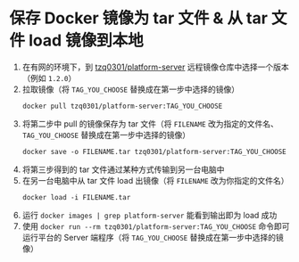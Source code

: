 # 保存 Docker 镜像为 tar 文件 & 从 tar 文件 load 镜像到本地

1. 在有网的环境下，到 [tzq0301/platform-server](https://hub.docker.com/repository/docker/tzq0301/platform-server/tags?page=1&ordering=last_updated) 远程镜像仓库中选择一个版本（例如 `1.2.0`）
2. 拉取镜像（将 `TAG_YOU_CHOOSE` 替换成在第一步中选择的镜像）
   ```shell
   docker pull tzq0301/platform-server:TAG_YOU_CHOOSE
   ```
3. 将第二步中 pull 的镜像保存为 tar 文件（将 `FILENAME` 改为指定的文件名、`TAG_YOU_CHOOSE` 替换成在第一步中选择的镜像）
   ```shell
   docker save -o FILENAME.tar tzq0301/platform-server:TAG_YOU_CHOOSE
   ```
4. 将第三步得到的 tar 文件通过某种方式传输到另一台电脑中
5. 在另一台电脑中从 tar 文件 load 出镜像（将 `FILENAME` 改为你指定的文件名）
   ```shell
   docker load -i FILENAME.tar
   ```
6. 运行 `docker images | grep platform-server` 能看到输出即为 load 成功
7. 使用 `docker run --rm tzq0301/platform-server:TAG_YOU_CHOOSE` 命令即可运行平台的 Server 端程序（将 `TAG_YOU_CHOOSE` 替换成在第一步中选择的镜像） 